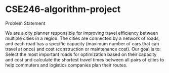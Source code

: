 # CSE246-algorithm-project
Problem Statement

We are a city planner responsible for improving travel efficiency between multiple cities in a region. The cities are connected by a network of roads, and each road has a specific capacity (maximum number of cars that can travel at once) and cost (construction or maintenance cost). Our goal is to: Select the most important roads for optimization based on their capacity and cost and calculate the shortest travel times between all pairs of cities to help commuters and logistics companies plan their routes.
